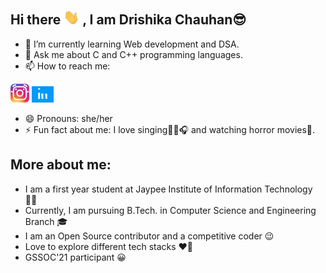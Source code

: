 ## Hi there <img src="https://github.com/drishika2002/drishika2002/blob/main/images_gifs/Hi.gif" width="25"> , I am Drishika Chauhan😎
<!--
**drishika2002/drishika2002** is a ✨ _special_ ✨ repository because its `README.md` (this file) appears on your GitHub profile.
-->
- 🌱 I’m currently learning Web development and DSA.
- 💬 Ask me about C and C++ programming languages.
- 📫 How to reach me:

<img src="https://github.com/drishika2002/drishika2002/blob/main/images_gifs/instagram-logo-gif-9.gif" href="" width="30">    <img src="https://github.com/drishika2002/drishika2002/blob/main/images_gifs/linkedin.gif" href="https://www.linkedin.com/in/drishika-chauhan-647254206/" width="35">
- 😄 Pronouns: she/her
- ⚡ Fun fact about me: I love singing🎤🎶🎧 and watching horror movies👻.

## More about me:
- I am a first year student at Jaypee Institute of Information Technology 👩‍🎓
- Currently, I am pursuing B.Tech. in Computer Science and Engineering Branch 🎓
- I am an Open Source contributor and a competitive coder 😉
- Love to explore different tech stacks ♥🤩
- GSSOC'21 participant 😀

